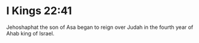 # I Kings 22:41

Jehoshaphat the son of Asa began to reign over Judah in the fourth year of Ahab king of Israel.
